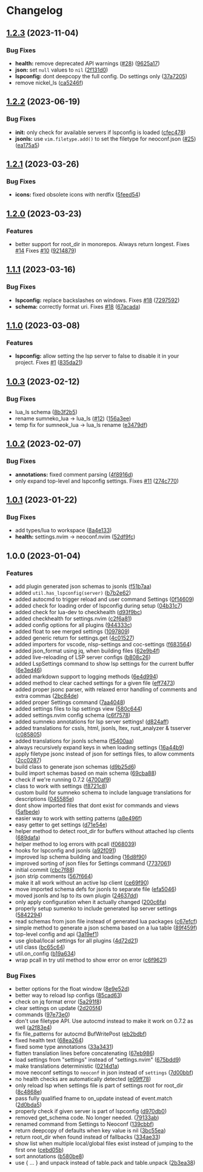 # Changelog

## [1.2.3](https://github.com/folke/neoconf.nvim/compare/v1.2.2...v1.2.3) (2023-11-04)


### Bug Fixes

* **health:** remove deprecated API warnings ([#28](https://github.com/folke/neoconf.nvim/issues/28)) ([9625a17](https://github.com/folke/neoconf.nvim/commit/9625a1710a9be427a662f9ba0a383164588a41a8))
* **json:** set `null` values to `nil` ([2f131d0](https://github.com/folke/neoconf.nvim/commit/2f131d0e7d15cd2d84345d3f8c0333f4f6843728))
* **lspconfig:** dont deepcopy the full config. Do settings only ([37a7205](https://github.com/folke/neoconf.nvim/commit/37a7205282ced297bb1906d36d55e47c526fdc4c))
* remove nickel_ls ([ca5246f](https://github.com/folke/neoconf.nvim/commit/ca5246f6d8dd6f71b9ef4fe060189da157e1451e))

## [1.2.2](https://github.com/folke/neoconf.nvim/compare/v1.2.1...v1.2.2) (2023-06-19)


### Bug Fixes

* **init:** only check for available servers if lspconfig is loaded ([cfec478](https://github.com/folke/neoconf.nvim/commit/cfec478a530d4dbda0dbd0f9d3678460d1aae735))
* **jsonls:** use `vim.filetype.add()` to set the filetype for neoconf.json ([#25](https://github.com/folke/neoconf.nvim/issues/25)) ([ea175a5](https://github.com/folke/neoconf.nvim/commit/ea175a511d9b899a0dc8b19829ae169e11d9b1d4))

## [1.2.1](https://github.com/folke/neoconf.nvim/compare/v1.2.0...v1.2.1) (2023-03-26)


### Bug Fixes

* **icons:** fixed obsolete icons with nerdfix ([5feed54](https://github.com/folke/neoconf.nvim/commit/5feed54641f169b9fd1c8cd89cc9227237136ee7))

## [1.2.0](https://github.com/folke/neoconf.nvim/compare/v1.1.1...v1.2.0) (2023-03-23)


### Features

* better support for root_dir in monorepos. Always return longest. Fixes [#14](https://github.com/folke/neoconf.nvim/issues/14) Fixes [#10](https://github.com/folke/neoconf.nvim/issues/10) ([9214879](https://github.com/folke/neoconf.nvim/commit/9214879f83ad407988871e43e0697cff2b721f2b))

## [1.1.1](https://github.com/folke/neoconf.nvim/compare/v1.1.0...v1.1.1) (2023-03-16)


### Bug Fixes

* **lspconfig:** replace backslashes on windows. Fixes [#18](https://github.com/folke/neoconf.nvim/issues/18) ([7297592](https://github.com/folke/neoconf.nvim/commit/72975929074d663a46854422252b6bb099ae56ba))
* **schema:** correctly format uri. Fixes [#18](https://github.com/folke/neoconf.nvim/issues/18) ([67acada](https://github.com/folke/neoconf.nvim/commit/67acada4ed1d1386373f9a325acd95b315ac827c))

## [1.1.0](https://github.com/folke/neoconf.nvim/compare/v1.0.3...v1.1.0) (2023-03-08)


### Features

* **lspconfig:** allow setting the lsp server to false to disable it in your project. Fixes [#1](https://github.com/folke/neoconf.nvim/issues/1) ([835da21](https://github.com/folke/neoconf.nvim/commit/835da21fd71c9e91248b00b5066dc2d1306f4d6b))

## [1.0.3](https://github.com/folke/neoconf.nvim/compare/v1.0.2...v1.0.3) (2023-02-12)


### Bug Fixes

* lua_ls schema ([8b3f2b5](https://github.com/folke/neoconf.nvim/commit/8b3f2b56e6760a92b5df97b0b182d31405f7458e))
* rename sumneko_lua -&gt; lua_ls ([#12](https://github.com/folke/neoconf.nvim/issues/12)) ([156a3ee](https://github.com/folke/neoconf.nvim/commit/156a3eed89ffef5f926102e1bc9e372946385074))
* temp fix for sumneok_lua -&gt; lua_ls rename ([e3479df](https://github.com/folke/neoconf.nvim/commit/e3479df94d63b3f29481278cc8527e1ded902aaf))

## [1.0.2](https://github.com/folke/neoconf.nvim/compare/v1.0.1...v1.0.2) (2023-02-07)


### Bug Fixes

* **annotations:** fixed comment parsing ([4f8916d](https://github.com/folke/neoconf.nvim/commit/4f8916d22081b76ee5931155adedf55d0c9f645b))
* only expand top-level and lspconfig settings. Fixes [#11](https://github.com/folke/neoconf.nvim/issues/11) ([274c770](https://github.com/folke/neoconf.nvim/commit/274c7700d911b6d0b5e01b9b8b8ef765c5d726d3))

## [1.0.1](https://github.com/folke/neoconf.nvim/compare/v1.0.0...v1.0.1) (2023-01-22)


### Bug Fixes

* add types/lua to workspace ([8a4e133](https://github.com/folke/neoconf.nvim/commit/8a4e1336f156ca2f66849725199b05d3150d869c))
* **health:** settings.nvim -&gt; neoconf.nvim ([52df9fc](https://github.com/folke/neoconf.nvim/commit/52df9fcd2aec9caf2918062df7b6f11b2afd2443))

## 1.0.0 (2023-01-04)


### Features

* add plugin generated json schemas to jsonls ([f51b7aa](https://github.com/folke/neoconf.nvim/commit/f51b7aac58a4032042938e45cd1b598c6f8f27ce))
* added `util.has_lspconfig(server)` ([b7b2e62](https://github.com/folke/neoconf.nvim/commit/b7b2e626e5f6dc806996debdbeb0cb964167dd00))
* added autocmd to trigger reload and user command Settings ([0f14609](https://github.com/folke/neoconf.nvim/commit/0f14609af5e0f5db34694a316ea8ea6fada0cd98))
* added check for loading order of lspconfig during setup ([04b31c7](https://github.com/folke/neoconf.nvim/commit/04b31c79941cc133c30ee46f585e78171408c67b))
* added check for lua-dev to checkhealth ([d93f9bc](https://github.com/folke/neoconf.nvim/commit/d93f9bcab207b0cf173478541200ba45408df1f3))
* added checkhealth for settings.nvim ([c2f6a81](https://github.com/folke/neoconf.nvim/commit/c2f6a8107112f9517d85390b53cb2784c3160a59))
* added config options for all plugins ([944333c](https://github.com/folke/neoconf.nvim/commit/944333cda4894e9378bf822d966ff8f9debb8676))
* added float to see merged settings ([1097809](https://github.com/folke/neoconf.nvim/commit/1097809894c4c48df256990dd18523264b755876))
* added generic return for settings.get ([4c01527](https://github.com/folke/neoconf.nvim/commit/4c01527b7dd17f6aed3d9d7b140b7a117a22249d))
* added importers for vscode, nlsp-settings and coc-settings ([f683564](https://github.com/folke/neoconf.nvim/commit/f6835648d89f233ce98db71ff3e0532b1e6eb7a9))
* added json_format using jq, when building files ([62e9b4f](https://github.com/folke/neoconf.nvim/commit/62e9b4ffe8a5d56797bd7d4b903ed7e50544446e))
* added live-reloading of LSP server configs ([b808c26](https://github.com/folke/neoconf.nvim/commit/b808c26eaf4814bf50ad8b324d82b2544025071b))
* added LspSettings command to show lsp settings for the current buffer ([6e3ed46](https://github.com/folke/neoconf.nvim/commit/6e3ed46b11f529afe46fa34c23c08a82128dabdc))
* added markdown support to logging methods ([6e4d994](https://github.com/folke/neoconf.nvim/commit/6e4d9944555f141676b8dc8c7d289653ec5d7a3d))
* added method to clear cached settings for a given file ([eff7473](https://github.com/folke/neoconf.nvim/commit/eff7473db4630031bd3dd60c41deaafd0c92a7df))
* added proper jsonc parser, with relaxed error handling of comments and extra commas ([2bc84de](https://github.com/folke/neoconf.nvim/commit/2bc84de7f2dee7469ddde066bf34d2647734e451))
* added proper Settings command ([7aa4048](https://github.com/folke/neoconf.nvim/commit/7aa4048ed7dd3685c4a5f1e263ce94d898b435c1))
* added settings files to lsp settings view ([580c644](https://github.com/folke/neoconf.nvim/commit/580c644c378e29a9a1ca46468058c3aaee82c0d4))
* added settings.nvim config schema ([c6f7578](https://github.com/folke/neoconf.nvim/commit/c6f75787e7870d295b12cebf83e5b9f197f3e037))
* added sumneko annotations for lsp server settings! ([d824aff](https://github.com/folke/neoconf.nvim/commit/d824affc44d23ae20e5c52c377349150f51caaa2))
* added translations for cssls, html, jsonls, ltex, rust_analyzer & tsserver ([c085805](https://github.com/folke/neoconf.nvim/commit/c085805a1cce432bb161264cda8b8e044fd614de))
* added translations for jsonls schema ([f5400aa](https://github.com/folke/neoconf.nvim/commit/f5400aa8188aa08f56747716a23e52e88697664d))
* always recursively expand keys in when loading settings ([16a44b9](https://github.com/folke/neoconf.nvim/commit/16a44b95755c548c2c89c1165426e88537b43e86))
* apply filetype jsonc instead of json for settings files, to allow comments ([2cc0287](https://github.com/folke/neoconf.nvim/commit/2cc0287ec54d46f0c857bd697f101dc276e0b5a6))
* build class to generate json schemas ([d9b25d6](https://github.com/folke/neoconf.nvim/commit/d9b25d6bf6209ffc9f3367ee23b6025680cf56f5))
* build import schemas based on main schema ([69cba88](https://github.com/folke/neoconf.nvim/commit/69cba885e17d1bef0131ff9e78981227bf802f4d))
* check if we're running 0.7.2 ([4700af9](https://github.com/folke/neoconf.nvim/commit/4700af98c69a02dfa0ea7ecd5700d2190a440cd7))
* class to work with settings ([f8721c8](https://github.com/folke/neoconf.nvim/commit/f8721c851f1941f5635653caed8de6247b6e5eeb))
* custom build for sumneko schema to include language translations for descriptions ([045585e](https://github.com/folke/neoconf.nvim/commit/045585e102ba97d98dd970dab6a0cfa228fa51c9))
* dont show imported files that dont exist for commands and views ([5afbede](https://github.com/folke/neoconf.nvim/commit/5afbede9ba58e63bcceae0680c9f4975ee663a3c))
* easier way to work with setting patterns ([a8e496f](https://github.com/folke/neoconf.nvim/commit/a8e496f73e48b4830be19a8f686ec18535dbd885))
* easy getter to get settings ([d71e54e](https://github.com/folke/neoconf.nvim/commit/d71e54e9cbc5ae59d50d6fc2fc327a782c404011))
* helper method to detect root_dir for buffers without attached lsp clients ([689dafa](https://github.com/folke/neoconf.nvim/commit/689dafa90dfe584661419064069a36de12e9766a))
* helper method to log errors with pcall ([f068039](https://github.com/folke/neoconf.nvim/commit/f0680397aca5c781b4c43625ab568033b2bdafa3))
* hooks for lspconfig and jsonls ([a92f091](https://github.com/folke/neoconf.nvim/commit/a92f091809caaa2de12b977cf56deb628f26106a))
* improved lsp schema building and loading ([16d8f90](https://github.com/folke/neoconf.nvim/commit/16d8f906dd0afe9b88bcd0ef69d8b84c0d0cd917))
* improved sorting of json files for Settings command ([7737061](https://github.com/folke/neoconf.nvim/commit/7737061dabfa3cd40fe01ef2dee478e4e843eceb))
* initial commit ([cbc7f88](https://github.com/folke/neoconf.nvim/commit/cbc7f8836f45a3f4a874b25bf4a7c68921e5b832))
* json strip comments ([567f664](https://github.com/folke/neoconf.nvim/commit/567f664ed69902135b509ab43e722cc9d00014d7))
* make it all work without an active lsp client ([ce69f90](https://github.com/folke/neoconf.nvim/commit/ce69f90b6a5bb7df1aa939f7fa0598a4d0712ee0))
* move imported schema defs for jsonls to separate file ([efa5046](https://github.com/folke/neoconf.nvim/commit/efa50461a551b9ff6d4475f64a7a419b85b586e0))
* moved jsonls and lsp to its own plugin ([24637dd](https://github.com/folke/neoconf.nvim/commit/24637ddc0e57676648c0664606fe73f3b225c81e))
* only apply configuration when it actually changed ([200c6fa](https://github.com/folke/neoconf.nvim/commit/200c6fa9362cdab97177a0e6b2e3068586c8a65d))
* properly setup sumenko to include generated lsp server settings ([5842294](https://github.com/folke/neoconf.nvim/commit/58422942eb9d32a47f7f1aef631f0aec167081f9))
* read schemas from json file instead of generated lua packages ([c67efcf](https://github.com/folke/neoconf.nvim/commit/c67efcf2054bcf32e4d00b555f7539e40543eda8))
* simple method to generate a json schema based on a lua table ([89f459f](https://github.com/folke/neoconf.nvim/commit/89f459fc2e4653683b18388c21b74af89f2219ae))
* top-level config and api ([3a19ef1](https://github.com/folke/neoconf.nvim/commit/3a19ef12c5484e72bba11c2d7d8bc431fac3a924))
* use global/local settings for all plugins ([4d72d21](https://github.com/folke/neoconf.nvim/commit/4d72d213c76fd3482e08a17c2e8213c3c8733a77))
* util class ([bc65c64](https://github.com/folke/neoconf.nvim/commit/bc65c64ceb305e4398e4d05551d9e4895087b989))
* util.on_config ([b19a634](https://github.com/folke/neoconf.nvim/commit/b19a63488e220edb53a9e1d66755b9f87e14d12c))
* wrap pcall in try util method to show error on error ([c6f9621](https://github.com/folke/neoconf.nvim/commit/c6f962183b0a5e1f3dbcbbd27940c90180a57f9d))


### Bug Fixes

* better options for the float window ([8e9e52d](https://github.com/folke/neoconf.nvim/commit/8e9e52d2310e967473583d4f118db48ccb206157))
* better way to reload lsp configs ([85cad63](https://github.com/folke/neoconf.nvim/commit/85cad63cda4bdc8dd658257ea664f869231c489b))
* check on jq format error ([5a291f8](https://github.com/folke/neoconf.nvim/commit/5a291f89ae610eacf99d80ea925d4a642ac5b2f2))
* clear settings on update ([2d205f4](https://github.com/folke/neoconf.nvim/commit/2d205f44194008b05fd5154b3ee7f861d74864a3))
* commands ([97e73e0](https://github.com/folke/neoconf.nvim/commit/97e73e017aa4f6358b1405f5d1fc81058363836e))
* don't use filetype API. Use autocmd instead to make it work on 0.7.2 as well ([a2f83e4](https://github.com/folke/neoconf.nvim/commit/a2f83e40a94ae3844642faa04160e24d38035abc))
* fix file_patterns for autocmd BufWritePost ([eb2bdbf](https://github.com/folke/neoconf.nvim/commit/eb2bdbf10f456e9aa18029919c990dede24edd10))
* fixed health text ([68ea264](https://github.com/folke/neoconf.nvim/commit/68ea26422a59a10fb241904b9fa271fab3b66f47))
* fixed some type annotations ([33a3431](https://github.com/folke/neoconf.nvim/commit/33a34317689b706de44ee54a21f78b77055e79b6))
* flatten translation lines before concatenating ([67eb986](https://github.com/folke/neoconf.nvim/commit/67eb9862cfc9d7dda72c7bc3715440db8339e811))
* load settings from "settings" instead of "settings.nvim" ([675bdd9](https://github.com/folke/neoconf.nvim/commit/675bdd9a80efc8c74e15fa032c557cc0e75c22c5))
* make translations deterministic ([0214d1a](https://github.com/folke/neoconf.nvim/commit/0214d1a854ded6a3fe9a610958a7ee595a9dfd89))
* move neoconf settings to `neoconf` in json instead of `settings` ([7d00bbf](https://github.com/folke/neoconf.nvim/commit/7d00bbffb50bed2541690bbbbd414b932d101454))
* no health checks are automatically detected ([e09ff78](https://github.com/folke/neoconf.nvim/commit/e09ff78639b3c2068d331d1bcbcaa6938fafe955))
* only reload lsp when settings file is part of settings root for root_dir ([8c4868e](https://github.com/folke/neoconf.nvim/commit/8c4868e87efc8551547e5b83e6f607814598de17))
* pass fully qualified fname to on_update instead of event.match ([2d0bda5](https://github.com/folke/neoconf.nvim/commit/2d0bda545003b11bad794a8979d2527427041e7b))
* properly check if given server is part of lspconfig ([d970db0](https://github.com/folke/neoconf.nvim/commit/d970db012f35cecea3d615d4d1df4fb23f762161))
* removed get_schema code. No longer needed. ([79133ab](https://github.com/folke/neoconf.nvim/commit/79133ab99e7cdabf4bdc2c1db2f28a75f2936b54))
* renamed command from Settings to Neoconf ([139cbbf](https://github.com/folke/neoconf.nvim/commit/139cbbfc49aac3ece83986f0b15f789247e19851))
* return deepcopy of defaults when key value is nil ([3bc55ea](https://github.com/folke/neoconf.nvim/commit/3bc55eac7357f6e7ca93f2f847fed6fb52b3bd6a))
* return root_dir when found instead of fallbacks ([334ae33](https://github.com/folke/neoconf.nvim/commit/334ae339d717885049264f9d3a48ec13443293e1))
* show list when multiple local/global files exist instead of jumping to the first one ([cebd05b](https://github.com/folke/neoconf.nvim/commit/cebd05b30e79087dbe211c8cc6fe265eab3a7371))
* sort annotations ([b580be8](https://github.com/folke/neoconf.nvim/commit/b580be8e450a0e2b59611c85337b1deaa33d743a))
* use { ... } and unpack instead of table.pack and table.unpack ([2b3ea38](https://github.com/folke/neoconf.nvim/commit/2b3ea3867a99de8eee8c1ce256bf1a8913dc95a3))
